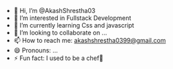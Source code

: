 - 👋 Hi, I’m @AkashShrestha03
- 👀 I’m interested in Fullstack Development 
- 🌱 I’m currently learning Css and javascript 
- 💞️ I’m looking to collaborate on ...
- 📫 How to reach me: akashshrestha0399@gmail.com
- 😄 Pronouns: ...
- ⚡ Fun fact: I used to be a chef🫢

<!---
AkashShrestha03/AkashShrestha03 is a ✨ special ✨ repository because its `README.md` (this file) appears on your GitHub profile.
You can click the Preview link to take a look at your changes.
--->

